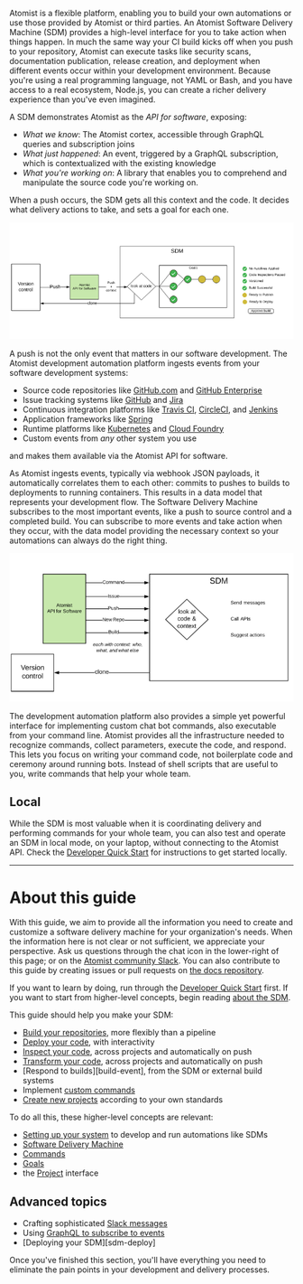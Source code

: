 Atomist is a flexible platform, enabling you to build your own
automations or use those provided by Atomist or third parties.  An
Atomist Software Delivery Machine (SDM) provides a high-level
interface for you to take action when things happen.  In much the same
way your CI build kicks off when you push to your repository, Atomist can
execute tasks like security scans, documentation publication, release
creation, and deployment when different events occur within your
development environment.  Because you're using a real programming
language, not YAML or Bash, and you have access to a real ecosystem,
Node.js, you can create a richer delivery experience than you've even
imagined.

A SDM demonstrates Atomist as the *API for software*, exposing:

-   *What we know*: The Atomist cortex, accessible through GraphQL
    queries and subscription joins
-   *What just happened*: An event, triggered by a GraphQL
    subscription, which is contextualized with the existing knowledge
-   *What you're working on*: A library that enables you to comprehend
    and manipulate the source code you're working on.

When a push occurs, the SDM gets all this context and the code. It decides what
delivery actions to take, and sets a goal for each one.

![SDM Receives a Push](img/sdm-reacts-to-push.png)

A push is not the only event that matters in our software development.
The Atomist development automation platform ingests events from your
software development systems:

-   Source code repositories like [GitHub.com][gh]
    and [GitHub Enterprise][ghe]
-   Issue tracking systems like [GitHub][gh-issues] and [Jira][jira]
-   Continuous integration platforms
    like [Travis CI][travis], [CircleCI][circle],
    and [Jenkins][jenkins]
-   Application frameworks like [Spring][spring]
-   Runtime platforms like [Kubernetes][k8] and [Cloud Foundry][cf]
-   Custom events from _any_ other system you use

and makes them available via the Atomist API for software.

As Atomist ingests events, typically via webhook JSON payloads, it
automatically correlates them to each other: commits to pushes to
builds to deployments to running containers. This results in a data
model that represents your development flow.  The Software Delivery Machine subscribes to the most important events,
like a push to source control and a completed build. You can subscribe to more
events and take action when they occur, with the data model providing
the necessary context so your automations can always do the right
thing. 

![SDM Receives Commands and Events](img/sdm-reacts-to-more.png)

The development automation platform also provides a simple yet
powerful interface for implementing custom chat bot commands,
also executable from your command line.  Atomist
provides all the infrastructure needed to recognize commands, collect
parameters, execute the code, and respond.  This lets you focus on
writing your command code, not boilerplate code and ceremony
around running bots. Instead of shell scripts that are useful to you, write commands
that help your whole team.


[gh]: https://github.com (GitHub.com)
[ghe]: https://enterprise.github.com/home (GitHub Enterprise)
[gh-issues]: https://guides.github.com/features/issues/ (Mastering GitHub Issues)
[jira]: https://www.atlassian.com/software/jira (Jira)
[travis]: https://travis-ci.org (Travis CI)
[circle]: https://circleci.com (CircleCI)
[jenkins]: https://jenkins.io/ (Jenkins)
[spring]: https://spring.io/ (Spring)
[k8]: https://kubernetes.io/ (Kubernetes)
[cf]: https://www.cloudfoundry.org/ (Cloud Foundry)
[ts]: https://www.typescriptlang.org/ (TypeScript)
[sdm]: https://github.com/atomist/sdm (Atomist SDM - TypeScript)
[sdm-core]: https://github.com/atomist/sdm-core (Atomist SDM - TypeScript)
[aac]: https://www.npmjs.com/package/@atomist/sdm (Atomist SDM Node Module)

## Local

While the SDM is most valuable when it is coordinating delivery and
performing commands for your whole team, you can also test and operate
an SDM in local mode, on your laptop, without connecting to the
Atomist API.  Check the [Developer Quick Start][quick-start] for
instructions to get started locally.

[quick-start]: ../quick-start.md (Atomist Developer Quick Start)

---

# About this guide

With this guide, we aim to provide all the information you need to create and customize
a software delivery machine for your organization's needs. When the information here
is not clear or not sufficient, we appreciate your perspective. Ask us questions through the chat icon
in the lower-right of this page; or on the [Atomist community Slack][slack]. You can also contribute
to this guide by creating issues or pull requests on [the docs repository][docs].

If you want to learn by doing, run through the [Developer Quick Start][quick-start] first.
If you want to start from higher-level concepts, begin reading [about the SDM][sdm].

This guide should help you make your SDM:

-   [Build your repositories][build], more flexibly than a pipeline
-   [Deploy your code][deploy], with interactivity
-   [Inspect your code][inspect], across projects and automatically on push
-   [Transform your code][autofix], across projects and automatically on push
-   [Respond to builds][build-event], from the SDM or external build systems
-   Implement [custom commands][command]
-   [Create new projects][create] according to your own standards

To do all this, these higher-level concepts are relevant:

-   [Setting up your system][prereq] to develop and run
    automations like SDMs
-   [Software Delivery Machine][sdm]
-   [Commands][command]
-   [Goals][goal]
-   the [Project][project] interface

## Advanced topics

-   Crafting sophisticated [Slack messages][slack]
-   Using [GraphQL to subscribe to events][graphql-api]
-   [Deploying your SDM][sdm-deploy]

Once you've finished this section, you'll have everything
you need to eliminate the pain points in your development and delivery
processes.

[build]: build.md (Builds in the SDM)
[deploy]: deploy.md (Deploys in the SDM)
[inspect]: inspect.md (Code Inspections)
[autofix]: autofix.md (Transforms and Autofix)
[docs]: https://github.com/atomist/docs (Atomist Documentation Repository)
[goal]: goal.md (Goals)
[prereq]: prerequisites.md (Atomist Automation Prerequisites)
[sdm]: sdm.md (Atomist Software Delivery Machine)
[command]: commands.md (Atomist Command Automations)
[event]: events.md (Atomist Event Automations)
[slack]: slack.md (Atomist Automation Slack Messages)
[graphql-api]: graphql.md (Atomist Automation GraphQL)
[project]: project.md
[create]: create.md
